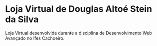 # Loja Virtual de Douglas Altoé Stein da Silva

Loja Virtual desenvolvida durante a disciplina de Desenvolvimento Web Avançado no Ifes Cachoeiro.